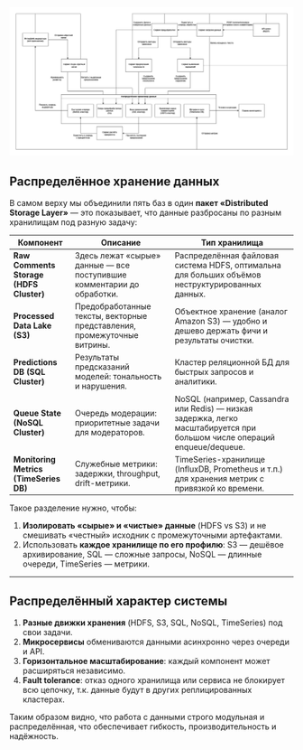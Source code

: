 ![Архитектура системы](solution-architecture.jpg)

## Распределённое хранение данных

В самом верху мы объединили пять баз в один **пакет «Distributed Storage Layer»** — это показывает, что данные разбросаны по разным хранилищам под разную задачу:

|Компонент|Описание|Тип хранилища|
|---|---|---|
|**Raw Comments Storage (HDFS Cluster)**|Здесь лежат «сырые» данные — все поступившие комментарии до обработки.|Распределённая файловая система HDFS, оптимальна для больших объёмов неструктурированных данных.|
|**Processed Data Lake (S3)**|Предобработанные тексты, векторные представления, промежуточные витрины.|Объектное хранение (аналог Amazon S3) — удобно и дешево держать фичи и результаты очистки.|
|**Predictions DB (SQL Cluster)**|Результаты предсказаний моделей: тональность и нарушения.|Кластер реляционной БД для быстрых запросов и аналитики.|
|**Queue State (NoSQL Cluster)**|Очередь модерации: приоритетные задачи для модераторов.|NoSQL (например, Cassandra или Redis) — низкая задержка, легко масштабируется при большом числе операций enqueue/dequeue.|
|**Monitoring Metrics (TimeSeries DB)**|Служебные метрики: задержки, throughput, drift-метрики.|TimeSeries-хранилище (InfluxDB, Prometheus и т.п.) для хранения метрик с привязкой ко времени.|

Такое разделение нужно, чтобы:

1. **Изолировать «сырые» и «чистые» данные** (HDFS vs S3) и не смешивать «честный» исходник с промежуточными артефактами.
2. Использовать **каждое хранилище по его профилю**: S3 — дешёвое архивирование, SQL — сложные запросы, NoSQL — длинные очереди, TimeSeries — метрики.

---

## Распределённый характер системы

1. **Разные движки хранения** (HDFS, S3, SQL, NoSQL, TimeSeries) под свои задачи.
2. **Микросервисы** обмениваются данными асинхронно через очереди и API.
3. **Горизонтальное масштабирование**: каждый компонент может расширяться независимо.
4. **Fault tolerance**: отказ одного хранилища или сервиса не блокирует всю цепочку, т.к. данные будут в других реплицированных кластерах.

Таким образом видно, что работа с данными строго модульная и распределённая, что обеспечивает гибкость, производительность и надёжность.